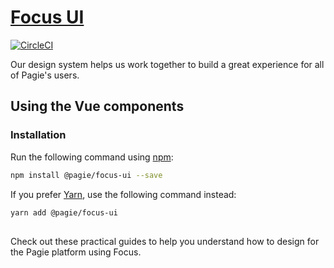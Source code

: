 # [Focus UI](https://focus.pagie.co)

[![CircleCI](https://circleci.com/gh/pagieco/focus-ui/tree/master.svg?style=svg)](https://circleci.com/gh/pagieco/focus-ui/tree/master)

Our design system helps us work together to build a great experience for all of Pagie's users.

## Using the Vue components

### Installation

Run the following command using [npm](https://www.npmjs.com/):

```bash
npm install @pagie/focus-ui --save
```

If you prefer [Yarn](https://yarnpkg.com/en/), use the following command instead:

```bash
yarn add @pagie/focus-ui
```

##

Check out these practical guides to help you understand how to design for the Pagie platform using Focus.
